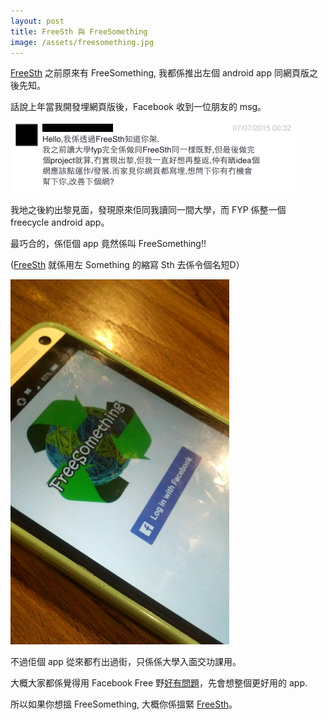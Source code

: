 ```yaml
---
layout: post
title: FreeSth 與 FreeSomething
image: /assets/freesomething.jpg
---
```


[FreeSth](http://www.freesth.com) 之前原來有 FreeSomething, 我都係推出左個 android app 同網頁版之後先知。

話說上年當我開發埋網頁版後，Facebook 收到一位朋友的 msg。

![alt text](/assets/freesomething-fb.png "FreeSomething 手機app")

我地之後約出黎見面，發現原來佢同我讀同一間大學，而 FYP 係整一個 freecycle android app。

最巧合的，係佢個 app 竟然係叫 FreeSomething!! 

([FreeSth](http://www.freesth.com) 就係用左 Something 的縮寫 Sth 去係令個名短D）

<img src="/assets/freesomething.jpg" alt="FreeSomething Android 手機app" style="max-width: 350px;"/>

不過佢個 app 從來都冇出過街，只係係大學入面交功課用。

大概大家都係覺得用 Facebook Free 野[好有問題](http://www.freesth.com/faq.html)，先會想整個更好用的 app.

所以如果你想搵 FreeSomething, 大概你係搵緊 [FreeSth](http://www.freesth.com/app.html)。

